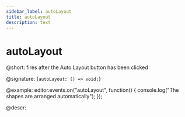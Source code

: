 ```yaml
---
sidebar_label: autoLayout
title: autoLayout
description: text
---
```


# autoLayout

@short: fires after the Auto Layout button has been clicked

@signature: {`autoLayout: () => void;`}

@example:
editor.events.on("autoLayout", function() {
    console.log("The shapes are arranged automatically");
});

@descr:

